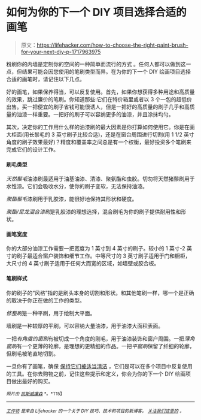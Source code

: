 # 如何为你的下一个 DIY 项目选择合适的画笔

> 原文：<https://lifehacker.com/how-to-choose-the-right-paint-brush-for-your-next-diy-p-1717963975>

粉刷你的内墙是定制你的空间的一种简单而流行的方式 。任何人都可以做到这一点，但结果可能会因您使用的笔刷类型而异。在为你的下一个 DIY 绘画项目选择合适的画笔时，请记住以下几点。



好的画笔，如果保养得当，可以反复使用。首先，如果你想获得多种用途和高质量的效果，跳过廉价的笔刷。你知道那些:它们在特价箱里或者以 3 个一包的超低价出售。买一把便宜的刷子省钱可能很诱人，但是一把好的高质量的刷子几乎和高质量的油漆一样重要。一把好的刷子可以容纳更多的油漆，并且涂抹均匀。

其次，决定你的工作用什么样的油漆刷的最大因素是你打算如何使用它。你是在画大柜面(用长鬃毛的 3 英寸刷子比较合适)，还是在窗台周围进行切割(用 1 1/2 英寸角度的刷子效果最好)？精度和覆盖率之间总是有一个权衡，最好投资多个笔刷来完成它们的设计工作。

#### 刷毛类型

*天然鬃毛*油漆刷最适用于油基油漆、清漆、聚氨酯和虫胶。切勿将天然猪鬃刷用于水性漆。它们会吸收水分，使你的刷子变软，无法保持油漆。

*聚酯鬃毛*漆刷用于乳胶漆，能很好地保持其形状和硬度。

*聚酯/尼龙混合漆刷*是乳胶漆的理想选择，混合刷毛为你的刷子提供耐用性和形状。

#### 画笔宽度

你的大部分油漆工作需要一把宽度为 1 英寸到 4 英寸的刷子。较小的 1 英寸-2 英寸的刷子最适合窗户装饰和细节工作。中等尺寸的 3 英寸刷子适用于门和橱柜，大尺寸的 4 英寸刷子适用于任何大而宽的区域，如墙壁或胶合板。

#### 笔刷样式

你的刷子的“风格”指的是刷头本身的切割和形状。和其他笔刷一样，哪一个是正确的取决于你正在做的工作的类型。

*修整刷*是一种平刷，用于绘制大平面。

墙刷是一种较厚的平刷，可以容纳大量油漆，用于油漆大面积表面。

一把*有角度的窗刷*有被切成一个角度的刚毛，用于油漆装饰和窗户周围。一把*薄角窗刷*有一个更薄的轮廓，是理想的更精细的作品。一把*平窗刷*保留了纤细的轮廓，但刷毛被笔直地切割。

一旦你有了画笔，确保 [保持它们被适当清洁](https://lifehacker.com/the-best-way-to-clean-a-paint-brush-with-the-least-amou-1695431701) ，它们是可以在多个项目中反复使用的工具。在你去购物之前，记住这些提示和定义，你会为你的下一个 DIY 绘画项目做出最好的购买。

<small>*照片由*</small> [<small>*凯斯威廉森*</small>](https://www.flickr.com/photos/elwillo/6963807991/in/photolist-8VPN7u-bBnkv2-bkbuNz) <small>*。*T15】</small>

* * *

[*<small>工作坊</small>*](http://workshop.lifehacker.com/) *<small>是来自 Lifehacker 的一个关于 DIY 技巧、技术和项目的新博客。</small>* [*<small>关注我们这里的</small>*](https://twitter.com/WorkshopLH) <small>*。*</small>